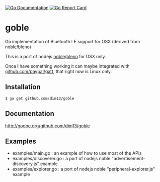 [![Go Documentation](http://godoc.org/github.com/raff/goble?status.svg)](http://godoc.org/github.com/raff/goble)
[![Go Report Card](https://goreportcard.com/badge/github.com/raff/goble)](https://goreportcard.com/report/github.com/raff/goble)
<!--[![Actions Status](https://github.com/raff/goble/workflows/Go/badge.svg)](https://github.com/raff/goble/actions)-->

goble
=====

Go implementation of Bluetooth LE support for OSX (derived from noble/bleno)

This is a port of nodejs [noble](https://github.com/sandeepmistry/noble)/[bleno](https://github.com/sandeepmistry/bleno) for OSX only.

Once I have something working it can maybe integrated with [github.com/paypal/gatt](https://github.com/paypal/gatt), that right now is Linux only.

## Installation

    $ go get github.com/dim13/goble
    
## Documentation
http://godoc.org/github.com/dim13/goble

## Examples
* examples/main.go : an example of how to use most of the APIs
* examples/discoverer.go : a port of nodejs noble "advertisement-discovery.js" example
* examples/explorer.go : a port of nodejs noble "peripheral-explorer.js" example
